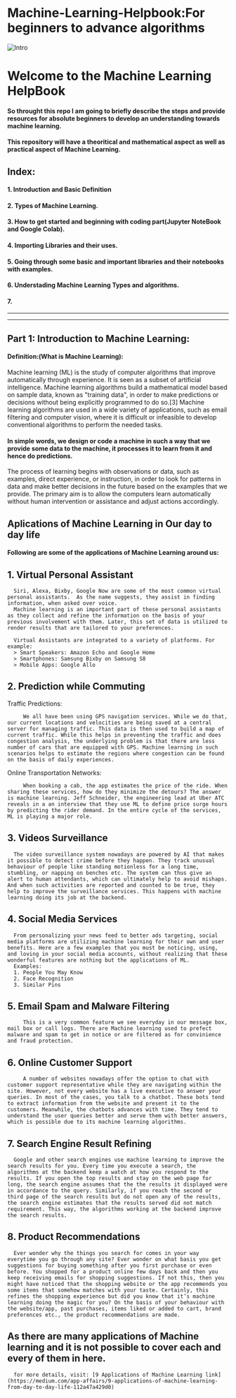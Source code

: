 # Machine-Learning-Helpbook:For beginners to advance algorithms
![Intro](https://expertsystem.com/wp-content/uploads/2017/03/machine-learning-definition.jpeg)
# Welcome to the Machine Learning HelpBook

#### So throught this repo I am going to briefly describe the steps and provide resources for absolute beginners to develop an understanding towards machine learning.
#### This repository will have a theoritical and mathematical aspect as well as practical aspect of Machine Learning.
## Index:
#### 1. Introduction and Basic Definition
#### 2. Types of Machine Learning.
#### 3. How to get started and beginning with coding part(Jupyter NoteBook and Google Colab).
#### 4. Importing Libraries and their uses.
#### 5. Going through some basic and important libraries and their notebooks with examples.
#### 6. Understading Machine Learning Types and algorithms.
#### 7. 

-----------------------------------------------------------------------------------------------------------------------------------------------------------------
-----------------------------------------------------------------------------------------------------------------------------------------------------------------

## Part 1: Introduction to Machine Learning:

#### Definition:(What is Machine Learning):

   Machine learning (ML) is the study of computer algorithms that improve automatically through experience. It is seen as a subset of artificial intelligence. Machine learning algorithms build a mathematical model based on sample data, known as "training data", in order to make predictions or decisions without being explicitly programmed to do so.[3] Machine learning algorithms are used in a wide variety of applications, such as email filtering and computer vision, where it is difficult or infeasible to develop conventional algorithms to perform the needed tasks.
####    In simple words, we design or code a machine in such a way that we provide some data to the machine, it processes it to learn from it and hence do predictions.
The process of learning begins with observations or data, such as examples, direct experience, or instruction, in order to look for patterns in data and make better decisions in the future based on the examples that we provide. The primary aim is to allow the computers learn automatically without human intervention or assistance and adjust actions accordingly.

## Aplications of Machine Learning in Our day to day life
#### Following are some of the applications of Machine Learning around us:

## 1. Virtual Personal Assistant 
      Siri, Alexa, Bixby, Google Now are some of the most common virtual personal assistants.  As the name suggests, they assist in finding information, when asked over voice. 
      Machine learning is an important part of these personal assistants as they collect and refine the information on the basis of your previous involvement with them. Later, this set of data is utilized to render results that are tailored to your preferences.
      
      Virtual Assistants are integrated to a variety of platforms. For example:
      > Smart Speakers: Amazon Echo and Google Home
      > Smartphones: Samsung Bixby on Samsung S8
      > Mobile Apps: Google Allo
      
## 2. Prediction while Commuting
   Traffic Predictions:
         
         We all have been using GPS navigation services. While we do that, our current locations and velocities are being saved at a central server for managing traffic. This data is then used to build a map of current traffic. While this helps in preventing the traffic and does congestion analysis, the underlying problem is that there are less number of cars that are equipped with GPS. Machine learning in such scenarios helps to estimate the regions where congestion can be found on the basis of daily experiences.
         
   Online Transportation Networks: 
   
         When booking a cab, the app estimates the price of the ride. When sharing these services, how do they minimize the detours? The answer is machine learning. Jeff Schneider, the engineering lead at Uber ATC reveals in a an interview that they use ML to define price surge hours by predicting the rider demand. In the entire cycle of the services, ML is playing a major role.
         
   
## 3. Videos Surveillance

      The video surveillance system nowadays are powered by AI that makes it possible to detect crime before they happen. They track unusual behaviour of people like standing motionless for a long time, stumbling, or napping on benches etc. The system can thus give an alert to human attendants, which can ultimately help to avoid mishaps. And when such activities are reported and counted to be true, they help to improve the surveillance services. This happens with machine learning doing its job at the backend.
      
## 4. Social Media Services
   
      From personalizing your news feed to better ads targeting, social media platforms are utilizing machine learning for their own and user benefits. Here are a few examples that you must be noticing, using, and loving in your social media accounts, without realizing that these wonderful features are nothing but the applications of ML.
      Examples: 
      1. People You May Know
      2. Face Recognition 
      3. Similar Pins
    
## 5.  Email Spam and Malware Filtering
      
         This is a very common feature we see everyday in our message box, mail box or call logs. There are Machine learning used to prefect malware and spam to get in notice or are filtered as for convinience and fraud protection.
         
## 6. Online Customer Support
   
         A number of websites nowadays offer the option to chat with customer support representative while they are navigating within the site. However, not every website has a live executive to answer your queries. In most of the cases, you talk to a chatbot. These bots tend to extract information from the website and present it to the customers. Meanwhile, the chatbots advances with time. They tend to understand the user queries better and serve them with better answers, which is possible due to its machine learning algorithms.
      
## 7. Search Engine Result Refining

      Google and other search engines use machine learning to improve the search results for you. Every time you execute a search, the algorithms at the backend keep a watch at how you respond to the results. If you open the top results and stay on the web page for long, the search engine assumes that the the results it displayed were in accordance to the query. Similarly, if you reach the second or third page of the search results but do not open any of the results, the search engine estimates that the results served did not match requirement. This way, the algorithms working at the backend improve the search results.


## 8. Product Recommendations

      Ever wonder why the things you search for comes in your way everytime you go through any site? Ever wonder on what basis you get suggestions for buying something after you first purchase or even before. You shopped for a product online few days back and then you keep receiving emails for shopping suggestions. If not this, then you might have noticed that the shopping website or the app recommends you some items that somehow matches with your taste. Certainly, this refines the shopping experience but did you know that it’s machine learning doing the magic for you? On the basis of your behaviour with the website/app, past purchases, items liked or added to cart, brand preferences etc., the product recommendations are made.
      
## As there are many applications of Machine learning and it is not possible to cover each and every of them in here.
      for more details, visit: [9 Applications of Machine Learning link](https://medium.com/app-affairs/9-applications-of-machine-learning-from-day-to-day-life-112a47a429d0)
         
        
            
